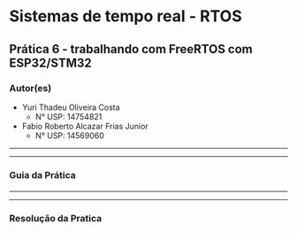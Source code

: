 # Sistemas de tempo real - RTOS

## Prática 6 - trabalhando com FreeRTOS com ESP32/STM32

### Autor(es)

- Yuri Thadeu Oliveira Costa
  - N° USP: 14754821
- Fabio Roberto Alcazar Frias Junior
  - N° USP: 14569060

***
***

### Guia da Prática

####

***
***

### Resolução da Pratica
